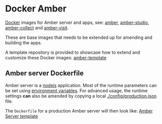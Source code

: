 Docker Amber
============

[Docker](https://docs.docker.com/) images for Amber server and apps, see: [amber](https://github.com/obiba/amber), [amber-studio](https://github.com/obiba/amber-studio), [amber-collect](https://github.com/obiba/amber-collect) and [amber-visit](https://github.com/obiba/amber-visit).

These are base images that needs to be extended up for amending and building the apps.

A template repository is provided to showcase how to extend and customize these Docker images: [amber-template](https://github.com/obiba/amber-template)

Amber server Dockerfile
-----------------------

Amber server is a [nodejs](https://nodejs.org/) application. Most of the runtime parameters can be set using [environment variables]((https://github.com/obiba/amber/blob/main/README.md#environment-variables)). For advanced usage, the runtime settings **can** also be amended by copying a local [./config/production.json](https://github.com/obiba/amber/blob/main/config/production.json) file.

The `Dockerfile` for a production Amber server will then look like: [Amber Server template](https://github.com/obiba/amber-template/tree/master/amber)
